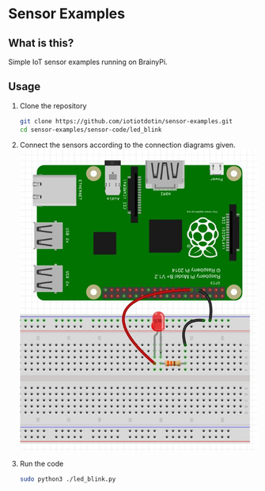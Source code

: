 # Sensor Examples 

## What is this?
Simple IoT sensor examples running on BrainyPi. 

## Usage 

1.  Clone the repository
    ```sh
    git clone https://github.com/iotiotdotin/sensor-examples.git
    cd sensor-examples/sensor-code/led_blink
    ```
1.  Connect the sensors according to the connection diagrams given.
    ![Diagram](./connection_diagram.jpg)
    
1.  Run the code
    ```sh
    sudo python3 ./led_blink.py
    ```
